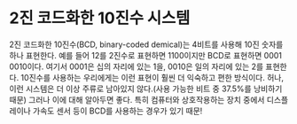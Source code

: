 # 2진 코드화한 10진수 시스템
2진 코드화한 10진수(BCD, binary-coded demical)는 4비트를 사용해 10진 숫자를 하나 표현한다. 
예를 들어 12를 2진수로 표현하면 1100이지만 BCD로 표현하면 0001 0010이다. 
여기서 0001은 십의 자리에 있는 1을, 0010은 일의 자리에 있는 2를 표현한다. 
10진수를 사용하는 우리에게는 이런 표현이 훨씬 더 익숙하고 편한 방식이다.
허나, 이런 시스템은 더 이상 주류로 남아있지 않다.(사용 가능한 비트 중 37.5%를 낭비하기 때문) 그러나 이에 대해 알아두면 좋다. 
특히 컴퓨터와 상호작용하는 장치 중에서 디스플레이나 가속도 센서 등이 BCD를 사용하는 경우가 있기 때문!
